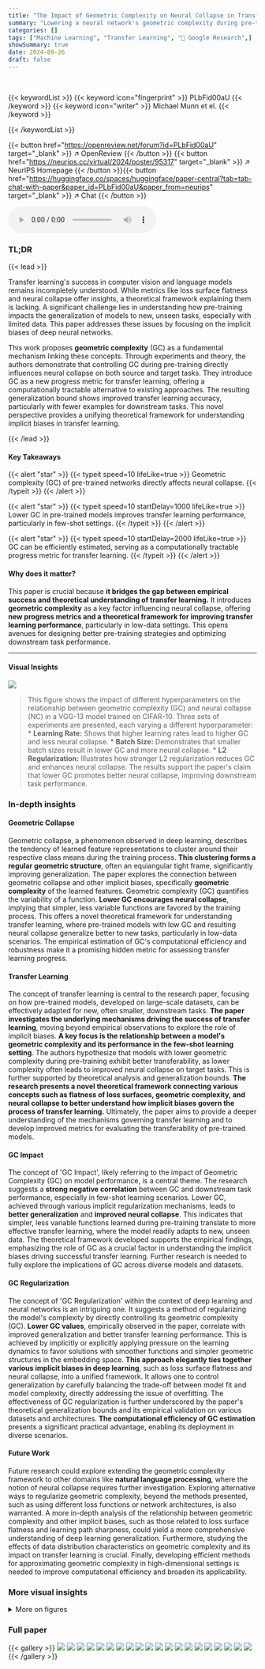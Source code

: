 ```yaml
---
title: "The Impact of Geometric Complexity on Neural Collapse in Transfer Learning"
summary: "Lowering a neural network's geometric complexity during pre-training enhances neural collapse and improves transfer learning, especially in few-shot scenarios."
categories: []
tags: ["Machine Learning", "Transfer Learning", "🏢 Google Research",]
showSummary: true
date: 2024-09-26
draft: false
---
```


<br>

{{< keywordList >}}
{{< keyword icon="fingerprint" >}} PLbFid00aU {{< /keyword >}}
{{< keyword icon="writer" >}} Michael Munn et el. {{< /keyword >}}
 
{{< /keywordList >}}

{{< button href="https://openreview.net/forum?id=PLbFid00aU" target="_blank" >}}
↗ OpenReview
{{< /button >}}
{{< button href="https://neurips.cc/virtual/2024/poster/95317" target="_blank" >}}
↗ NeurIPS Homepage
{{< /button >}}{{< button href="https://huggingface.co/spaces/huggingface/paper-central?tab=tab-chat-with-paper&paper_id=PLbFid00aU&paper_from=neurips" target="_blank" >}}
↗ Chat
{{< /button >}}



<audio controls>
    <source src="https://ai-paper-reviewer.com/PLbFid00aU/podcast.wav" type="audio/wav">
    Your browser does not support the audio element.
</audio>


### TL;DR


{{< lead >}}

Transfer learning's success in computer vision and language models remains incompletely understood.  While metrics like loss surface flatness and neural collapse offer insights, a theoretical framework explaining them is lacking. A significant challenge lies in understanding how pre-training impacts the generalization of models to new, unseen tasks, especially with limited data.  This paper addresses these issues by focusing on the implicit biases of deep neural networks.

This work proposes **geometric complexity** (GC) as a fundamental mechanism linking these concepts.  Through experiments and theory, the authors demonstrate that controlling GC during pre-training directly influences neural collapse on both source and target tasks.  They introduce GC as a new progress metric for transfer learning, offering a computationally tractable alternative to existing approaches. The resulting generalization bound shows improved transfer learning accuracy, particularly with fewer examples for downstream tasks. This novel perspective provides a unifying theoretical framework for understanding implicit biases in transfer learning.

{{< /lead >}}


#### Key Takeaways

{{< alert "star" >}}
{{< typeit speed=10 lifeLike=true >}} Geometric complexity (GC) of pre-trained networks directly affects neural collapse. {{< /typeit >}}
{{< /alert >}}

{{< alert "star" >}}
{{< typeit speed=10 startDelay=1000 lifeLike=true >}} Lower GC in pre-trained models improves transfer learning performance, particularly in few-shot settings. {{< /typeit >}}
{{< /alert >}}

{{< alert "star" >}}
{{< typeit speed=10 startDelay=2000 lifeLike=true >}} GC can be efficiently estimated, serving as a computationally tractable progress metric for transfer learning. {{< /typeit >}}
{{< /alert >}}

#### Why does it matter?
This paper is crucial because **it bridges the gap between empirical success and theoretical understanding of transfer learning.**  It introduces **geometric complexity** as a key factor influencing neural collapse, offering **new progress metrics and a theoretical framework for improving transfer learning performance**, particularly in low-data settings. This opens avenues for designing better pre-training strategies and optimizing downstream task performance.

------
#### Visual Insights



![](https://ai-paper-reviewer.com/PLbFid00aU/figures_5_1.jpg)

> This figure shows the impact of different hyperparameters on the relationship between geometric complexity (GC) and neural collapse (NC) in a VGG-13 model trained on CIFAR-10.  Three sets of experiments are presented, each varying a different hyperparameter:  * **Learning Rate:** Shows that higher learning rates lead to higher GC and less neural collapse. * **Batch Size:** Demonstrates that smaller batch sizes result in lower GC and more neural collapse. * **L2 Regularization:** Illustrates how stronger L2 regularization reduces GC and enhances neural collapse.   The results support the paper's claim that lower GC promotes better neural collapse, improving downstream task performance.







### In-depth insights


#### Geometric Collapse
Geometric collapse, a phenomenon observed in deep learning, describes the tendency of learned feature representations to cluster around their respective class means during the training process.  **This clustering forms a regular geometric structure**, often an equiangular tight frame, significantly improving generalization. The paper explores the connection between geometric collapse and other implicit biases, specifically **geometric complexity** of the learned features. Geometric complexity (GC) quantifies the variability of a function.  **Lower GC encourages neural collapse**, implying that simpler, less variable functions are favored by the training process.  This offers a novel theoretical framework for understanding transfer learning, where pre-trained models with low GC and resulting neural collapse generalize better to new tasks, particularly in low-data scenarios. The empirical estimation of GC's computational efficiency and robustness make it a promising hidden metric for assessing transfer learning progress.

#### Transfer Learning
The concept of transfer learning is central to the research paper, focusing on how pre-trained models, developed on large-scale datasets, can be effectively adapted for new, often smaller, downstream tasks.  **The paper investigates the underlying mechanisms driving the success of transfer learning**, moving beyond empirical observations to explore the role of implicit biases.  **A key focus is the relationship between a model's geometric complexity and its performance in the few-shot learning setting**.  The authors hypothesize that models with lower geometric complexity during pre-training exhibit better transferability, as lower complexity often leads to improved neural collapse on target tasks. This is further supported by theoretical analysis and generalization bounds.  **The research presents a novel theoretical framework connecting various concepts such as flatness of loss surfaces, geometric complexity, and neural collapse to better understand how implicit biases govern the process of transfer learning.**  Ultimately, the paper aims to provide a deeper understanding of the mechanisms governing transfer learning and to develop improved metrics for evaluating the transferability of pre-trained models.

#### GC Impact
The concept of 'GC Impact', likely referring to the impact of Geometric Complexity (GC) on model performance, is a central theme.  The research suggests a **strong negative correlation** between GC and downstream task performance, especially in few-shot learning scenarios.  Lower GC, achieved through various implicit regularization mechanisms, leads to **better generalization** and **improved neural collapse**. This indicates that simpler, less variable functions learned during pre-training translate to more effective transfer learning, where the model readily adapts to new, unseen data. The theoretical framework developed supports the empirical findings, emphasizing the role of GC as a crucial factor in understanding the implicit biases driving successful transfer learning.  Further research is needed to fully explore the implications of GC across diverse models and datasets.

#### GC Regularization
The concept of 'GC Regularization' within the context of deep learning and neural networks is an intriguing one.  It suggests a method of regularizing the model's complexity by directly controlling its geometric complexity (GC).  **Lower GC values**, empirically observed in the paper, correlate with improved generalization and better transfer learning performance. This is achieved by implicitly or explicitly applying pressure on the learning dynamics to favor solutions with smoother functions and simpler geometric structures in the embedding space.  **This approach elegantly ties together various implicit biases in deep learning**, such as loss surface flatness and neural collapse, into a unified framework. It allows one to control generalization by carefully balancing the trade-off between model fit and model complexity, directly addressing the issue of overfitting. The effectiveness of GC regularization is further underscored by the paper's theoretical generalization bounds and its empirical validation on various datasets and architectures.  **The computational efficiency of GC estimation** presents a significant practical advantage, enabling its deployment in diverse scenarios.

#### Future Work
Future research could explore extending the geometric complexity framework to other domains like **natural language processing**, where the notion of neural collapse requires further investigation.  Exploring alternative ways to regularize geometric complexity, beyond the methods presented, such as using different loss functions or network architectures, is also warranted.  A more in-depth analysis of the relationship between geometric complexity and other implicit biases, such as those related to loss surface flatness and learning path sharpness, could yield a more comprehensive understanding of deep learning generalization.  Furthermore, studying the effects of data distribution characteristics on geometric complexity and its impact on transfer learning is crucial.  Finally, developing efficient methods for approximating geometric complexity in high-dimensional settings is needed to improve computational efficiency and broaden its applicability.


### More visual insights

<details>
<summary>More on figures
</summary>


![](https://ai-paper-reviewer.com/PLbFid00aU/figures_6_1.jpg)

> This figure demonstrates the robustness and reliability of the geometric complexity (GC) measure when computed using different sampling methods.  Three scenarios are tested: sampling by batch size (number of examples), sampling by masking portions of the Jacobian matrix, and sampling by randomly selecting output dimensions.  The results show that even with these sampling techniques, the empirical GC remains consistent with the true GC, indicating its computational efficiency and reliability as a complexity measure.


![](https://ai-paper-reviewer.com/PLbFid00aU/figures_7_1.jpg)

> This figure shows the relationship between the geometric complexity and the test error of a VGG-13 model trained on CIFAR-10. The x-axis represents the number of iterations during training, and the y-axis represents the generalization bound (LHS) and the test error of the nearest-mean classifier (RHS). The plot demonstrates that the generalization bound is not vacuous and provides a relatively tight fit, indicating the effectiveness of the geometric complexity in bounding the generalization error. The figure also displays the results from 5 separate training runs with different random seeds, showcasing the robustness of the relationship between geometric complexity and generalization performance.


![](https://ai-paper-reviewer.com/PLbFid00aU/figures_9_1.jpg)

> This figure shows the results of experiments on CIFAR-FS using ResNet-18, demonstrating the relationship between source geometric complexity (GC), target neural collapse (NC), and 5-shot transfer accuracy.  Three sets of experiments are presented, each manipulating a different hyperparameter: learning rate, batch size, and L2 regularization.  The results consistently show that lower source GC leads to lower target NC and improved 5-shot accuracy.


![](https://ai-paper-reviewer.com/PLbFid00aU/figures_17_1.jpg)

> This figure demonstrates the relationship between geometric complexity and neural collapse in a VGG-13 model trained on CIFAR-10.  It shows how manipulating training hyperparameters (learning rate, batch size, L2 regularization) affects the geometric complexity (GC) and neural collapse (NC). Lower GC correlates with lower geometric collapse and higher neural collapse, indicating that controlling GC is a way to influence the neural collapse phenomenon and potentially improve model performance.


![](https://ai-paper-reviewer.com/PLbFid00aU/figures_18_1.jpg)

> This figure shows how controlling the geometric complexity of a VGG-13 model trained on CIFAR-10 affects neural collapse.  Three sets of experiments are presented, each varying a different hyperparameter: learning rate, batch size, and L2 regularization.  The results demonstrate that lower geometric complexity leads to lower geometric collapse and more pronounced neural collapse. This highlights the relationship between geometric complexity and neural collapse.


![](https://ai-paper-reviewer.com/PLbFid00aU/figures_19_1.jpg)

> This figure shows the effects of different hyperparameters (learning rate, batch size, L2 regularization) on the geometric complexity, geometric collapse, and neural collapse during the training of a VGG-11 neural network on the MNIST dataset.  The results demonstrate that lower geometric complexity (GC), achieved through various regularization techniques, leads to lower geometric collapse and increased neural collapse (i.e., lower NC values, indicating better class separation in the embedding space).  This suggests that controlling geometric complexity can be a useful way to influence the final performance of a model.


![](https://ai-paper-reviewer.com/PLbFid00aU/figures_20_1.jpg)

> This figure shows the relationship between geometric complexity and neural collapse during the training of a VGG-13 network on the CIFAR-10 dataset.  It demonstrates how manipulating training hyperparameters (learning rate, batch size, and L2 regularization) affects the geometric complexity and, consequently, the neural collapse. Lower geometric complexity is associated with increased neural collapse, as indicated by the lower CDNV values. The figure presents results across various settings, showing a consistent trend of lower geometric complexity leading to increased neural collapse and potentially improved generalization.


![](https://ai-paper-reviewer.com/PLbFid00aU/figures_21_1.jpg)

> This figure shows how the geometric complexity (GC) of a VGG-13 model, trained on CIFAR-10, affects neural collapse (NC).  The plots demonstrate that lower embedding GC leads to lower geometric collapse and increased NC. This effect is shown across three different scenarios: varying learning rates, batch sizes, and L2 regularization.  Each row represents one of these scenarios, illustrating the consistent relationship between GC and NC under different training conditions.


![](https://ai-paper-reviewer.com/PLbFid00aU/figures_21_2.jpg)

> This figure shows the results of an experiment where the researchers investigated the effect of source geometric complexity (GC) on target neural collapse and transfer learning performance.  Using a ResNet-18 model on the CIFAR-FS dataset, they manipulated three factors: learning rate, batch size, and L2 regularization, observing their effects on both source GC (during pre-training) and target neural collapse (during fine-tuning).  The plots illustrate that lower source GC correlates with lower target neural collapse, leading to better 5-shot accuracy on the target task.


![](https://ai-paper-reviewer.com/PLbFid00aU/figures_22_1.jpg)

> This figure shows the results of training a VGG-13 model on CIFAR-10 dataset with explicit geometric complexity (GC) regularization. The experiment uses a fixed learning rate of 0.01 and a batch size of 256.  Different levels of GC regularization (1e-07, 1e-06, 0.0001) are applied. The figure presents the training curves for three metrics: Train Geometric Complexity, Train Geometric Collapse, and Train Neural Collapse.  It demonstrates that increasing the amount of GC regularization leads to lower values for these three metrics.


</details>






### Full paper

{{< gallery >}}
<img src="https://ai-paper-reviewer.com/PLbFid00aU/1.png" class="grid-w50 md:grid-w33 xl:grid-w25" />
<img src="https://ai-paper-reviewer.com/PLbFid00aU/2.png" class="grid-w50 md:grid-w33 xl:grid-w25" />
<img src="https://ai-paper-reviewer.com/PLbFid00aU/3.png" class="grid-w50 md:grid-w33 xl:grid-w25" />
<img src="https://ai-paper-reviewer.com/PLbFid00aU/4.png" class="grid-w50 md:grid-w33 xl:grid-w25" />
<img src="https://ai-paper-reviewer.com/PLbFid00aU/5.png" class="grid-w50 md:grid-w33 xl:grid-w25" />
<img src="https://ai-paper-reviewer.com/PLbFid00aU/6.png" class="grid-w50 md:grid-w33 xl:grid-w25" />
<img src="https://ai-paper-reviewer.com/PLbFid00aU/7.png" class="grid-w50 md:grid-w33 xl:grid-w25" />
<img src="https://ai-paper-reviewer.com/PLbFid00aU/8.png" class="grid-w50 md:grid-w33 xl:grid-w25" />
<img src="https://ai-paper-reviewer.com/PLbFid00aU/9.png" class="grid-w50 md:grid-w33 xl:grid-w25" />
<img src="https://ai-paper-reviewer.com/PLbFid00aU/10.png" class="grid-w50 md:grid-w33 xl:grid-w25" />
<img src="https://ai-paper-reviewer.com/PLbFid00aU/11.png" class="grid-w50 md:grid-w33 xl:grid-w25" />
<img src="https://ai-paper-reviewer.com/PLbFid00aU/12.png" class="grid-w50 md:grid-w33 xl:grid-w25" />
<img src="https://ai-paper-reviewer.com/PLbFid00aU/13.png" class="grid-w50 md:grid-w33 xl:grid-w25" />
<img src="https://ai-paper-reviewer.com/PLbFid00aU/14.png" class="grid-w50 md:grid-w33 xl:grid-w25" />
<img src="https://ai-paper-reviewer.com/PLbFid00aU/15.png" class="grid-w50 md:grid-w33 xl:grid-w25" />
<img src="https://ai-paper-reviewer.com/PLbFid00aU/16.png" class="grid-w50 md:grid-w33 xl:grid-w25" />
<img src="https://ai-paper-reviewer.com/PLbFid00aU/17.png" class="grid-w50 md:grid-w33 xl:grid-w25" />
<img src="https://ai-paper-reviewer.com/PLbFid00aU/18.png" class="grid-w50 md:grid-w33 xl:grid-w25" />
<img src="https://ai-paper-reviewer.com/PLbFid00aU/19.png" class="grid-w50 md:grid-w33 xl:grid-w25" />
<img src="https://ai-paper-reviewer.com/PLbFid00aU/20.png" class="grid-w50 md:grid-w33 xl:grid-w25" />
{{< /gallery >}}